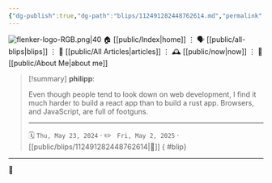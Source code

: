 ```yaml
---
{"dg-publish":true,"dg-path":"blips/112491282448762614.md","permalink":"/blips/112491282448762614/","title":"philipp on mastodon @ 2024-05-23","created":"2024-05-23T16:12:30","updated":"2025-05-02T08:50:44"}
---
```



<div class="transclusion internal-embed is-loaded"><div class="markdown-embed">




![flenker-logo-RGB.png|40](/img/user/attachments/flenker-logo-RGB.png)
🏠 [[public/Index\|home]]  ⋮ 🗣️ [[public/all-blips\|blips]] ⋮  📝 [[public/All Articles\|articles]]  ⋮ 🕰️ [[public/now\|now]] ⋮ 🪪 [[public/About Me\|about me]]


</div></div>


> [!summary] **philipp**:
>
> Even though people tend to look down on web development, I find it much harder to build a react app than to build a rust app. Browsers, and JavaScript, are full of footguns.
> - - -
>
> 🗓️ <code>Thu, May 23, 2024</code>  · ✏️ <code> Fri, May 2, 2025</code>  · [[public/blips/112491282448762614\|🔗]]
{ #blip}


- - -

 👾
